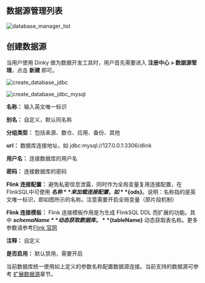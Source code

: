 
## 数据源管理列表
![database_manager_list](http://www.aiwenmo.com/dinky/docs/zh-CN/administrator-guide/registerCenter/database_manager/database_manager_list.png)

## 创建数据源
当用户使用 Dinky 做为数据开发工具时，用户首先需要进入 **注册中心 > 数据源管理**，点击 **新建** 即可。

![create_database_jdbc](http://www.aiwenmo.com/dinky/docs/zh-CN/administrator-guide/registerCenter/database_manager/create_database_jdbc.png)

![create_database_jdbc_mysql](http://www.aiwenmo.com/dinky/docs/zh-CN/administrator-guide/registerCenter/database_manager/create_database_jdbc_mysql.png)

**名称：** 输入英文唯一标识

**别名：** 自定义，默认同名称

**分组类型：** 包括来源、数仓、应用、备份、其他

**url：** 数据库连接地址，如 jdbc:mysql://127.0.0.1:3306/dlink

**用户名：** 连接数据库的用户名

**密码：** 连接数据库的密码

**Flink 连接配置：** 避免私密信息泄露，同时作为全局变量复用连接配置，在FlinkSQL中可使用 **${名称}** 来加载连接配置，如 **${ods}**。说明：名称指的是英文唯一标识，即如图所示的名称。注意需要开启全局变量（原片段机制）

**Flink 连接模板：** Flink 连接模板作用是为生成 FlinkSQL DDL 而扩展的功能。其中 **${schemaName}** 动态获取数据库，**${tableName}** 动态获取表名称。更多参数请参考[Flink 官网](https://nightlies.apache.org/flink/flink-docs-master/docs/connectors/table/overview/)

**注释：** 自定义

**是否启用：** 默认禁用，需要开启

当前数据库统一使用如上定义的参数名称配置数据源连接。当前支持的数据源可参考 [扩展数据源](/zh-CN/extend/datasource.md)章节。

